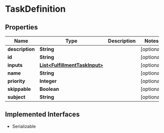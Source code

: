 

# TaskDefinition


## Properties

| Name | Type | Description | Notes |
|------------ | ------------- | ------------- | -------------|
|**description** | **String** |  |  [optional] |
|**id** | **String** |  |  [optional] |
|**inputs** | [**List&lt;FulfillmentTaskInput&gt;**](FulfillmentTaskInput.md) |  |  [optional] |
|**name** | **String** |  |  [optional] |
|**priority** | **Integer** |  |  [optional] |
|**skippable** | **Boolean** |  |  [optional] |
|**subject** | **String** |  |  [optional] |


## Implemented Interfaces

* Serializable



